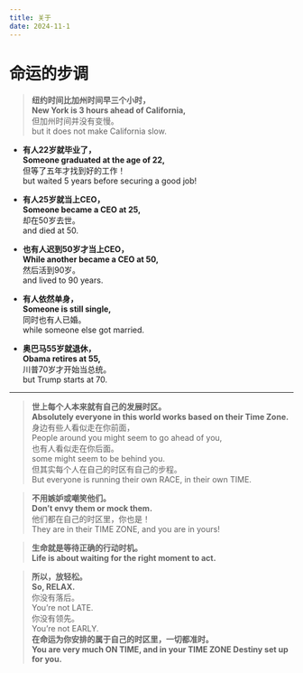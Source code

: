 ```yaml
---
title: 关于
date: 2024-11-1
---
```


# 命运的步调

> **纽约时间比加州时间早三个小时，  
> New York is 3 hours ahead of California,**  
> 但加州时间并没有变慢。  
> but it does not make California slow.

- **有人22岁就毕业了，  
  Someone graduated at the age of 22,**  
  但等了五年才找到好的工作！  
  but waited 5 years before securing a good job!

- **有人25岁就当上CEO，  
  Someone became a CEO at 25,**  
  却在50岁去世。  
  and died at 50.

- **也有人迟到50岁才当上CEO，  
  While another became a CEO at 50,**  
  然后活到90岁。  
  and lived to 90 years.

- **有人依然单身，  
  Someone is still single,**  
  同时也有人已婚。  
  while someone else got married.

- **奥巴马55岁就退休，  
  Obama retires at 55,**  
  川普70岁才开始当总统。  
  but Trump starts at 70.

---

> **世上每个人本来就有自己的发展时区。  
> Absolutely everyone in this world works based on their Time Zone.**  
> 身边有些人看似走在你前面，  
> People around you might seem to go ahead of you,  
> 也有人看似走在你后面。  
> some might seem to be behind you.  
> 但其实每个人在自己的时区有自己的步程。  
> But everyone is running their own RACE, in their own TIME.

> **不用嫉妒或嘲笑他们。  
> Don’t envy them or mock them.**  
> 他们都在自己的时区里，你也是！  
> They are in their TIME ZONE, and you are in yours!

> **生命就是等待正确的行动时机。  
> Life is about waiting for the right moment to act.**

> **所以，放轻松。  
> So, RELAX.**  
> 你没有落后。  
> You’re not LATE.  
> 你没有领先。  
> You’re not EARLY.  
> **在命运为你安排的属于自己的时区里，一切都准时。**  
> **You are very much ON TIME, and in your TIME ZONE Destiny set up for you.**